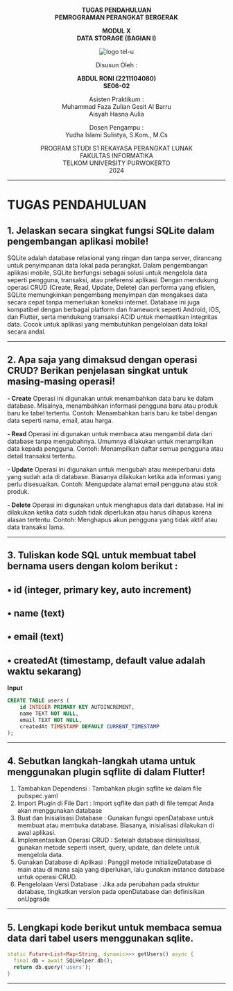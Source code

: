<div align="center">

**TUGAS PENDAHULUAN**  
**PEMROGRAMAN PERANGKAT BERGERAK**

**MODUL X**  
**DATA STORAGE (BAGIAN I)**

![logo tel-u](https://github.com/user-attachments/assets/3a44181d-9c92-47f6-8cf0-87755117fd99)

Disusun Oleh :

**ABDUL RONI (2211104080)**  
**SE06-02**

Asisten Praktikum :  
Muhammad Faza Zulian Gesit Al Barru  
Aisyah Hasna Aulia

Dosen Pengampu :  
Yudha Islami Sulistya, S.Kom., M.Cs

PROGRAM STUDI S1 REKAYASA PERANGKAT LUNAK  
FAKULTAS INFORMATIKA  
TELKOM UNIVERSITY PURWOKERTO  
2024

</div>

---

# TUGAS PENDAHULUAN

## 1. Jelaskan secara singkat fungsi SQLite dalam pengembangan aplikasi mobile!
SQLite adalah database relasional yang ringan dan tanpa server, dirancang untuk penyimpanan data lokal pada perangkat. Dalam pengembangan aplikasi mobile, SQLite berfungsi sebagai solusi untuk mengelola data seperti pengguna, transaksi, atau preferensi aplikasi. Dengan mendukung operasi CRUD (Create, Read, Update, Delete) dan performa yang efisien, SQLite memungkinkan pengembang menyimpan dan mengakses data secara cepat tanpa memerlukan koneksi internet. Database ini juga kompatibel dengan berbagai platform dan framework seperti Android, iOS, dan Flutter, serta mendukung transaksi ACID untuk memastikan integritas data. Cocok untuk aplikasi yang membutuhkan pengelolaan data lokal secara andal.

---

## 2. Apa saja yang dimaksud dengan operasi CRUD? Berikan penjelasan singkat untuk masing-masing operasi!
**- Create**
Operasi ini digunakan untuk menambahkan data baru ke dalam database. Misalnya, menambahkan informasi pengguna baru atau produk baru ke tabel tertentu.
Contoh: Menambahkan baris baru ke tabel dengan data seperti nama, email, atau harga.

**- Read**
Operasi ini digunakan untuk membaca atau mengambil data dari database tanpa mengubahnya. Umumnya dilakukan untuk menampilkan data kepada pengguna.
Contoh: Menampilkan daftar semua pengguna atau detail transaksi tertentu.

**- Update**
Operasi ini digunakan untuk mengubah atau memperbarui data yang sudah ada di database. Biasanya dilakukan ketika ada informasi yang perlu disesuaikan.
Contoh: Mengupdate alamat email pengguna atau stok produk.

**- Delete**
Operasi ini digunakan untuk menghapus data dari database. Hal ini dilakukan ketika data sudah tidak diperlukan atau harus dihapus karena alasan tertentu.
Contoh: Menghapus akun pengguna yang tidak aktif atau data transaksi lama.

---

## 3. Tuliskan kode SQL untuk membuat tabel bernama users dengan kolom berikut :
  • id (integer, primary key, auto increment)
  -
  • name (text)
  -
  • email (text)
  -
  • createdAt (timestamp, default value adalah waktu sekarang)
  -

**Input**
```sql
CREATE TABLE users (
    id INTEGER PRIMARY KEY AUTOINCREMENT,
    name TEXT NOT NULL,
    email TEXT NOT NULL,
    createdAt TIMESTAMP DEFAULT CURRENT_TIMESTAMP
);

```
---
## 4. Sebutkan langkah-langkah utama untuk menggunakan plugin sqflite di dalam Flutter!
1. Tambahkan Dependensi : Tambahkan plugin sqflite ke dalam file pubspec.yaml
2. Import Plugin di File Dart : Import sqflite dan path di file tempat Anda akan menggunakan database
3. Buat dan Inisialisasi Database : Gunakan fungsi openDatabase untuk membuat atau membuka database. Biasanya, inisialisasi dilakukan di awal aplikasi.
4. Implementasikan Operasi CRUD : Setelah database diinisialisasi, gunakan metode seperti insert, query, update, dan delete untuk mengelola data.
5. Gunakan Database di Aplikasi : Panggil metode initializeDatabase di main atau di mana saja yang diperlukan, lalu gunakan instance database untuk operasi CRUD.
6. Pengelolaan Versi Database : Jika ada perubahan pada struktur database, tingkatkan version pada openDatabase dan definisikan onUpgrade

---
## 5. Lengkapi kode berikut untuk membaca semua data dari tabel users menggunakan sqlite.

```dart
static Future<List<Map<String, dynamic>>> getUsers() async {
  final db = await SQLHelper.db();
  return db.query('users'); 
}

```
  

---
